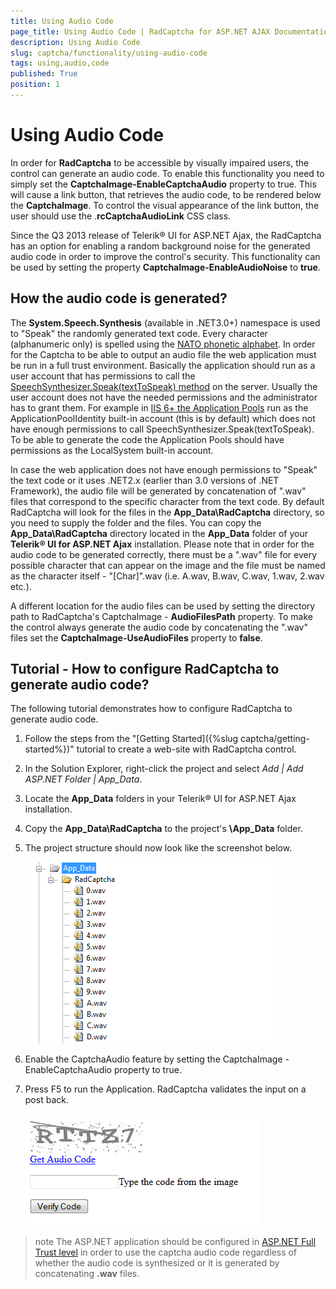 ```yaml
---
title: Using Audio Code
page_title: Using Audio Code | RadCaptcha for ASP.NET AJAX Documentation
description: Using Audio Code
slug: captcha/functionality/using-audio-code
tags: using,audio,code
published: True
position: 1
---
```


# Using Audio Code

In order for **RadCaptcha** to be accessible by visually impaired users, the control can generate an audio code. To enable this functionality you need to simply set the **CaptchaImage-EnableCaptchaAudio** property to true. This will cause a link button, that retrieves the audio code, to be rendered below the **CaptchaImage**. To control the visual appearance of the link button, the user should use the .**rcCaptchaAudioLink** CSS class.

Since the Q3 2013 release of Telerik® UI for ASP.NET Ajax, the RadCaptcha has an option for enabling a random background noise for the generated audio code in order to	improve the control's security. This functionality can be used by setting the property **CaptchaImage-EnableAudioNoise** to **true**.

## How the audio code is generated?

The **System.Speech.Synthesis** (available in .NET3.0+) namespace is used to "Speak" the randomly generated text code. Every character (alphanumeric only) is spelled using the [NATO phonetic alphabet](http://en.wikipedia.org/wiki/NATO_phonetic_alphabet). In order for the Captcha to be able to output an audio file the web application must be run in a full trust environment. Basically the application should run as a user account that has permissions to call the [SpeechSynthesizer.Speak(textToSpeak) method](http://msdn.microsoft.com/en-us/library/ms586901.aspx) on the server. Usually the user account does not have the needed permissions and the administrator has to grant them. For example in [IIS 6+ the Application Pools](http://www.microsoft.com/technet/prodtechnol/WindowsServer2003/Library/IIS/f05a7c2b-36b0-4b6e-ac7c-662700081f25.mspx?mfr=true) run as the ApplicationPoolIdentity built-in account (this is by default) which does not have enough permissions to call SpeechSynthesizer.Speak(textToSpeak). To be able to generate the code the Application Pools should have permissions as the LocalSystem built-in account.

In case the web application does not have enough permissions to "Speak" the text code or it uses .NET2.x (earlier than 3.0 versions of .NET Framework), the audio file will be generated by concatenation of ".wav" files that correspond to the specific character from the text code. By default RadCaptcha will look for the files in the **App_Data\RadCaptcha** directory, so you need to supply the folder and the files. You can copy the **App_Data\RadCaptcha** directory located in the **App_Data** folder of your **Telerik® UI for ASP.NET Ajax** installation. Please note that in order for the audio code to be generated correctly, there must be a ".wav" file for every possible character that can appear on the image and the file must be named as the character itself - "[Char]".wav (i.e. A.wav, B.wav, C.wav, 1.wav, 2.wav etc.).

A different location for the audio files can be used by setting the directory path to RadCaptcha's CaptchaImage - **AudioFilesPath** property. To make the control always generate the audio code by concatenating the ".wav" files set the **CaptchaImage-UseAudioFiles** property to **false**.

## Tutorial - How to configure RadCaptcha to generate audio code?

The following tutorial demonstrates how to configure RadCaptcha to generate audio code.

1. Follow the steps from the "[Getting Started]({%slug captcha/getting-started%})" tutorial to create a web-site with RadCaptcha control.

1. In the Solution Explorer, right-click the project and select *Add | Add ASP.NET Folder | App_Data*.

1. Locate the **App_Data** folders in your Telerik® UI for ASP.NET Ajax installation.

1. Copy the **App_Data\RadCaptcha** to the project's **\App_Data** folder.

1. The project structure should now look like the screenshot below.

	![Rad Captcha App Data](images/RadCaptcha_App_Data.png)

1. Enable the CaptchaAudio feature by setting the CaptchaImage - EnableCaptchaAudio property to true.

1. Press F5 to run the Application. RadCaptcha validates the input on a post back.

	![radcaptcha-audio-enabled](images/radcaptcha-audio-enabled.png)

>note The ASP.NET application should be configured in [ASP.NET Full Trust level](http://msdn.microsoft.com/en-us/library/tkscy493%28v=vs.85%29.aspx) in order to use the captcha audio code regardless of whether the audio code is synthesized or it is generated by concatenating **.wav** files.

